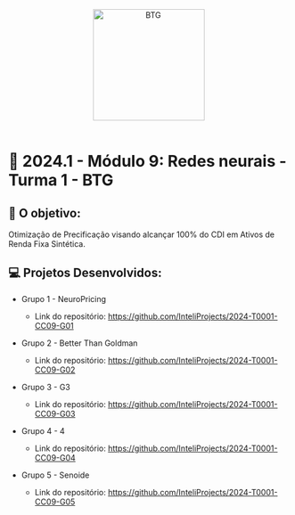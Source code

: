 
<div align="center">

<img src="https://upload.wikimedia.org/wikipedia/commons/thumb/c/c2/Btg-logo-blue.svg/1200px-Btg-logo-blue.svg.png" alt="BTG" width="200"/>

</div>

<br>

# 🙋 2024.1 - Módulo 9: Redes neurais - Turma 1 - BTG


## 🎯 O objetivo:

Otimização de Precificação visando alcançar 100% do CDI em Ativos de Renda Fixa Sintética.


## 💻 Projetos Desenvolvidos: 

- Grupo 1 - NeuroPricing
  - Link do repositório: https://github.com/InteliProjects/2024-T0001-CC09-G01

- Grupo 2 - Better Than Goldman
  - Link do repositório: https://github.com/InteliProjects/2024-T0001-CC09-G02

- Grupo 3 - G3
  - Link do repositório: https://github.com/InteliProjects/2024-T0001-CC09-G03

- Grupo 4 - 4
  - Link do repositório: https://github.com/InteliProjects/2024-T0001-CC09-G04

- Grupo 5 - Senoide
  - Link do repositório: https://github.com/InteliProjects/2024-T0001-CC09-G05

